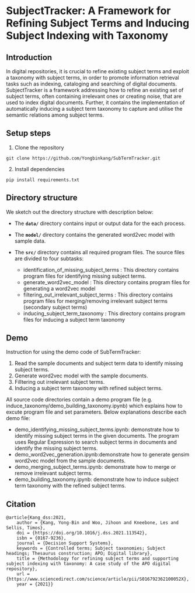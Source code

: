 # SubjectTracker: A Framework for Refining Subject Terms and Inducing Subject Indexing with Taxonomy

## Introduction

In digital repositories, it is crucial to refine existing subject terms and exploit a taxonomy with subject terms, in order to promote information retrieval tasks such as indexing, cataloging and searching of digital documents. SubjectTracker is a framework addressing how to refine an existing set of subject terms, often containing irrelevant ones or creating noise, that are used to index digital documents. Further, it contains the implementation of automatically inducing a subject term taxonomy to capture and utilise the semantic relations among subject terms.

## Setup steps
1. Clone the repository
```
git clone https://github.com/Yongbinkang/SubTermTracker.git
```
2. Install dependencies
```
pip install requirements.txt
```
## Directory structure

We sketch out the directory structure with description below:

* The __`data/`__ directory contains input or output data for the each process. 

* The __`model/`__ directory contains the generated word2vec model with sample data. 

* The __`src/`__ directory contains all required program files. The source files are divided to four subtasks: 
	- identification_of_missing_subject_terms : This directory contains program files for identifying missing subject terms. 
	- generate_word2vec_model : This directory contains program files for generating a word2vec model 
	- filtering_out_irrelevant_subject_terms : This directory contains program files for merging/removing irrelevant subject terms (secondary subject terms)
	- inducing_subject_term_taxonomy : This directory contains program files for inducing a subject term taxonomy
	
## Demo

Instruction for using the demo code of SubTermTracker:
1. Read the sample documents and subject term data to identify missing subject terms.
2. Generate word2vec model with the sample documents.
3. Filltering out irrelevant subject terms. 
4. Inducing a subject term taxonomy with refined subject terms.

All source code directories contain a demo program file (e.g. induce_taxonomy/demo_building_taxonomy.ipynb) which explains how to excute program file and set parameters. Below explanations describe each demo file:

* demo_identifying_missing_subject_terms.ipynb: demonstrate how to identify missing subject terms in the given documents. The program uses Regular Expression to search subject terms in documents and identify the missing subject terms.
* demo_word2vec_generation.ipynb:demonstrate how to generate gensim word2vec model from the sample documents. 
* demo_merging_subject_terms.ipynb: demonstrate how to merge or remove irrelevant subject terms. 
* demo_building_taxonomy.ipynb: demonstrate how to induce subject term taxonomy with the refined subject terms. 

## Citation
```
@article{Kang_dss:2021,
	author = {Kang, Yong-Bin and Woo, Jihoon and Kneebone, Les and Sellis, Timos},
	doi = {https://doi.org/10.1016/j.dss.2021.113542},
	isbn = {0167-9236},
	journal = {Decision Support Systems},
	keywords = {Controlled terms; Subject taxonomies; Subject headings; Thesaurus construction; APO; Digital library},
	title = {Methodology for refining subject terms and supporting subject indexing with taxonomy: A case study of the APO digital repository},
	url = {https://www.sciencedirect.com/science/article/pii/S016792362100052X},
	year = {2021}}
```



